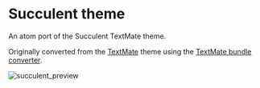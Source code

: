 # Succulent theme

An atom port of the Succulent TextMate theme.

Originally converted from the [TextMate](http://jamievandyke-blog-assets.s3.amazonaws.com/Succulent.tmTheme)
theme using the [TextMate bundle converter](http://atom.io/docs/latest/converting-a-text-mate-theme).

![succulent_preview](https://f.cloud.github.com/assets/3620502/2327658/650c0694-a3f2-11e3-9133-10b6580d1190.png)
